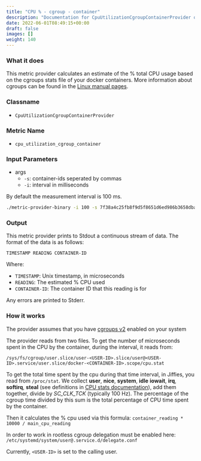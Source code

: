 ```yaml
---
title: "CPU % - cgroup - container"
description: "Documentation for CpuUtilizationCgroupContainerProvider of the Green Metrics Tool"
date: 2022-06-01T08:49:15+00:00
draft: false
images: []
weight: 140
---
```

### What it does

This metric provider calculates an estimate of the % total CPU usage based on the cgroups stats file of your docker containers. More information about cgroups can be found in the [Linux manual pages](https://www.man7.org/linux/man-pages/man7/cgroups.7.html).

### Classname

- `CpuUtilizationCgroupContainerProvider`

### Metric Name

- `cpu_utilization_cgroup_container`

### Input Parameters

- args
  - `-s`: container-ids seperated by commas
  - `-i`: interval in milliseconds

By default the measurement interval is 100 ms.

```bash
./metric-provider-binary -i 100 -s 7f38a4c25fb8f9d5f8651d6ed986b3658dba20d1f5fec98a1f71c141c2b48f4b,c3592e1385d63f9c7810470b12aa00f7d6f7c0e2b9981ac2bdb4371126a0660a
```

### Output

This metric provider prints to Stdout a continuous stream of data. The format of the data is as follows:

`TIMESTAMP READING CONTAINER-ID`

Where:

- `TIMESTAMP`: Unix timestamp, in microseconds
- `READING`: The estimated % CPU used
- `CONTAINER-ID`: The container ID that this reading is for

Any errors are printed to Stderr.

### How it works

The provider assumes that you have [cgroups v2](https://www.man7.org/linux/man-pages/man7/cgroups.7.html) enabled on your system

The provider reads from two files. To get the number of microseconds spent in the CPU by the container, during the interval, it reads from:

```text
/sys/fs/cgroup/user.slice/user-<USER-ID>.slice/user@<USER-ID>.service/user.slice/docker-<CONTAINER-ID>.scope/cpu.stat
```

To get the total time spent by the cpu during that time interval, in Jiffies, you read from `/proc/stat`. We collect **user**, **nice**, **system**, **idle** **iowait**, **irq**, **softirq**, **steal** (see definitions in [CPU stats documentation](https://www.idnt.net/en-US/kb/941772)), add them together, divide by _SC_CLK_TCK_ (typically 100 Hz). The percentage of the cgroup time divided by this sum is the total percentage of CPU time spent by the container.

Then it calculates the % cpu used via this formula: `container_reading * 10000 / main_cpu_reading`

In order to work in rootless cgroup delegation must be enabled here:
`/etc/systemd/system/user@.service.d/delegate.conf`

Currently, `<USER-ID>` is set to the calling user.
